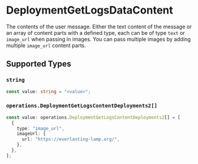# DeploymentGetLogsDataContent

The contents of the user message. Either the text content of the message or an array of content parts with a defined type, each can be of type `text` or `image_url` when passing in images. You can pass multiple images by adding multiple `image_url` content parts. 


## Supported Types

### `string`

```typescript
const value: string = "<value>";
```

### `operations.DeploymentGetLogsContentDeployments2[]`

```typescript
const value: operations.DeploymentGetLogsContentDeployments2[] = [
  {
    type: "image_url",
    imageUrl: {
      url: "https://everlasting-lamp.org/",
    },
  },
];
```

